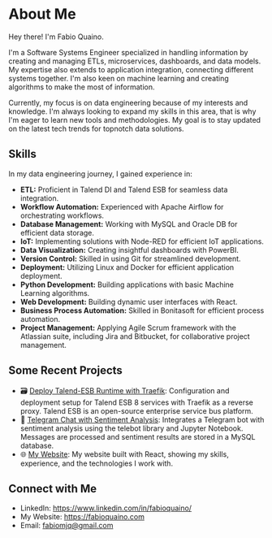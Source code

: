 # About Me

Hey there! I'm Fabio Quaino.

I'm a Software Systems Engineer specialized in handling information by creating and managing ETLs, microservices, dashboards, and data models. My expertise also extends to application integration, connecting different systems together. I'm also keen on machine learning and creating algorithms to make the most of information.

Currently, my focus is on data engineering because of my interests and knowledge. I'm always looking to expand my skills in this area, that is why I'm eager to learn new tools and methodologies. My goal is to stay updated on the latest tech trends for topnotch data solutions.

## Skills
In my data engineering journey, I gained experience in:
- **ETL:** Proficient in Talend DI and Talend ESB for seamless data integration.
- **Workflow Automation:** Experienced with Apache Airflow for orchestrating workflows.
- **Database Management:** Working with MySQL and Oracle DB for efficient data storage.
- **IoT:** Implementing solutions with Node-RED for efficient IoT applications.
- **Data Visualization:** Creating insightful dashboards with PowerBI.
- **Version Control:** Skilled in using Git for streamlined development.
- **Deployment:** Utilizing Linux and Docker for efficient application deployment.
- **Python Development:** Building applications with basic Machine Learning algorithms.
- **Web Development:** Building dynamic user interfaces with React.
- **Business Process Automation:** Skilled in Bonitasoft for efficient process automation.
- **Project Management:** Applying Agile Scrum framework with the Atlassian suite, including Jira and Bitbucket, for collaborative project management.

## Some Recent Projects

- 🗃️ [Deploy Talend-ESB Runtime with Traefik](https://github.com/fabioquaino/talend-esb-deploy): Configuration and deployment setup for Talend ESB 8 services with Traefik as a reverse proxy. Talend ESB is an open-source enterprise service bus platform.
- 🤖 [Telegram Chat with Sentiment Analysis](https://github.com/fabioquaino/project-telegram-chat): Integrates a Telegram bot with sentiment analysis using the telebot library and Jupyter Notebook. Messages are processed and sentiment results are stored in a MySQL database.
- 🌐 [My Website](https://github.com/fabioquaino/my-portfolio): My website built with React, showing my skills, experience, and the technologies I work with.

## Connect with Me

- LinkedIn: https://www.linkedin.com/in/fabioquaino/
- My Website: https://fabioquaino.com
- Email: fabiomjq@gmail.com
